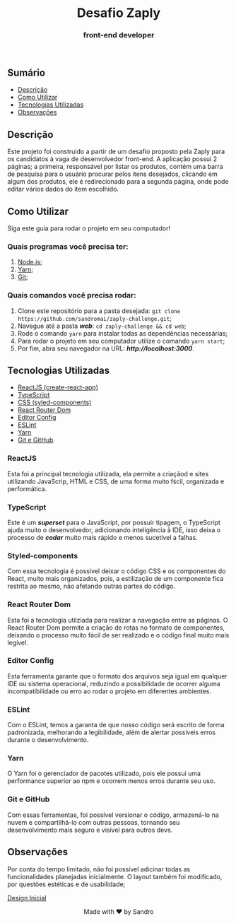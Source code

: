 <h1 align="center">Desafio Zaply</h1>
<h3 align="center">front-end developer</h3>
<br />

## Sumário

 - [Descrição](#descrição)
 - [Como Utilizar](#como-utilizar)
 - [Tecnologias Utilizadas](#tecnologias-utilizadas)
 - [Observações](#observações)

## Descrição

Este projeto foi construido a partir de um desafio proposto pela Zaply para os candidatos à vaga de desenvolvedor front-end.
A aplicação possui 2 páginas; a primeira, responsável por listar os produtos, contém uma barra de pesquisa para o usuário procurar pelos itens desejados, clicando em algum dos produtos, ele é redirecionado para a segunda página, onde pode editar vários dados do item escolhido.

## Como Utilizar

Siga este guia para rodar o projeto em seu computador!

### Quais programas você precisa ter:

 1. [Node.js](https://nodejs.org/);
 2. [Yarn](https://classic.yarnpkg.com/);
 3. [Git](https://git-scm.com/);

### Quais comandos você precisa rodar:

 1. Clone este repositório para a pasta desejada: `git clone https://github.com/sandromai/zaply-challenge.git`;
 2. Navegue até a pasta ***web***: `cd zaply-challenge && cd web`;
 3. Rode o comando `yarn` para instalar todas as dependências necessárias;
 4. Para rodar o projeto em seu computador utilize o comando `yarn start`;
 5. Por fim, abra seu navegador na URL: ***http://localhost:3000***.

## Tecnologias Utilizadas

 - [ReactJS (create-react-app)](#reactjs)
 - [TypeScript](#typescript)
 - [CSS (syled-components)](#styled-components)
 - [React Router Dom](#react-router-dom)
 - [Editor Config](#editor-config)
 - [ESLint](#eslint)
 - [Yarn](#yarn)
 - [Git e GitHub](#git-e-github)

### ReactJS

Esta foi a principal tecnologia utilizada, ela permite a criaçãod e sites utilizando JavaScrip, HTML e CSS, de uma forma muito fścil, organizada e performática.

### TypeScript

Este é um ***superset*** para o JavaScript, por possuir tipagem, o TypeScript ajuda muito o desenvolvedor, adicionando inteligência à IDE, isso deixa o processo de ***codar*** muito mais rápido e menos sucetível a falhas.

### Styled-components

Com essa tecnologia é possível deixar o código CSS e os componentes do React, muito mais organizados, pois, a estilização de um componente fica restrita ao mesmo, não afetando outras partes do código.

### React Router Dom

Esta foi a tecnologia utilziada para realizar a navegação entre as páginas. O React Router Dom permite a criação de rotas no formato de componentes, deixando o processo muito fácil de ser realizado e o código final muito mais legível.

### Editor Config

Esta ferramenta garante que o formato dos arquivos seja igual em qualquer IDE ou sistema operacional, reduzindo a possibilidade de ocorrer alguma incompatibilidade ou erro ao rodar o projeto em diferentes ambientes.

### ESLint

Com o ESLint, temos a garanta de que nosso código será escrito de forma padronizada, melhorando a legibilidade, além de alertar possíveis erros durante o desenvolvimento.

### Yarn

O Yarn foi o gerenciador de pacotes utilizado, pois ele possui uma performance superior ao npm e ocorrem menos erros durante seu uso.

### Git e GitHub

Com essas ferramentas, foi possível versionar o código, armazená-lo na nuvem e compartilhá-lo com outras pessoas, tornando seu desenvolvimento mais seguro e visível para outros devs.

## Observações

Por conta do tempo limitado, não foi possível adicinar todas as funcionalidades planejadas inicialmente. O layout também foi modificado, por questões estéticas e de usabilidade;

<a href="https://www.figma.com/file/3sICSmsMcfgrkEb0w3Loha/Zaply-Challenge?node-id=0%3A1" target="_blank">Design Inicial</a>

<p align="center">Made with ❤️ by Sandro</p>